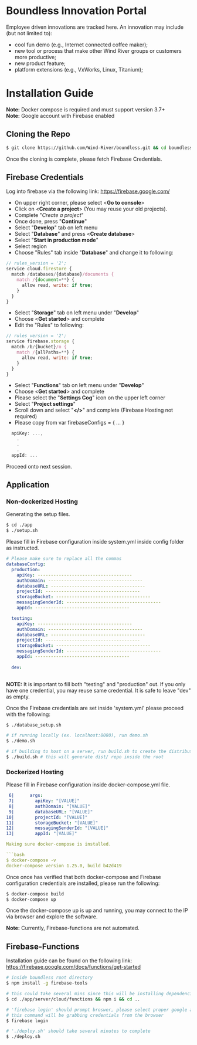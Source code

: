 # Boundless Innovation Portal
Employee driven innovations are tracked here. An innovation may include 
(but not limited to):
* cool fun demo (e.g., Internet connected coffee maker);
* new tool or process that make other Wind River groups or customers more 
productive;
* new product feature;
* platform extensions (e.g., VxWorks, Linux, Titanium);

# Installation Guide
**Note:** Docker compose is required and must support version 3.7+
<br />
**Note:** Google account with Firebase enabled

## Cloning the Repo
```bash
$ git clone https://github.com/Wind-River/boundless.git && cd boundless
```
Once the cloning is complete, please fetch Firebase Credentials.

## Firebase Credentials
Log into firebase via the following link: https://firebase.google.com/

* On upper right corner, please select <**Go to console**>
* Click on <**Create a project**> (You may reuse your old projects).
* Complete "_Create a project_"
* Once done, press "**Continue**"
* Select "**Develop**" tab on left menu
* Select "**Database**" and press <**Create database**>
* Select "**Start in production mode**"
* Select region
* Choose "Rules" tab inside "**Database**" and change it to following:
```js
// rules_version = '2';
service cloud.firestore {
  match /databases/{database}/documents {
    match /{document=**} {
      allow read, write: if true;
    }
  }
}
```
* Select "**Storage**" tab on left menu under "**Develop**"
* Choose <**Get started**> and complete
* Edit the "Rules" to following:
```js
// rules_version = '2';
service firebase.storage {
  match /b/{bucket}/o {
    match /{allPaths=**} {
      allow read, write: if true;
    }
  }
}
```
* Select "**Functions**" tab on left menu under "**Develop**"
* Choose <**Get started**> and complete
* Please select the "**Settings Cog**" icon on the upper left corner
* Select "**Project settings**"
* Scroll down and select "**</>**" and complete (Firebase Hosting not required)
* Please copy from var firebaseConfigs = { ... }
```js
  apiKey: ...,
    .
    .
    .
  appId: ...
```
Proceed onto next session.
<br />

## Application

### Non-dockerized Hosting
Generating the setup files.
```bash
$ cd ./app
$ ./setup.sh
```

Please fill in Firebase configuration inside system.yml inside config folder as 
instructed.

```yml
# Please make sure to replace all the commas
databaseConfig:
  production:
    apiKey: ------------------------------------
    authDomain: ------------------------------------
    databaseURL: ------------------------------------
    projectId: ------------------------------------
    storageBucket: ------------------------------------
    messagingSenderId: ------------------------------------
    appId: ------------------------------------

  testing:
    apiKey: ------------------------------------
    authDomain: ------------------------------------
    databaseURL: ------------------------------------
    projectId: ------------------------------------
    storageBucket: ------------------------------------
    messagingSenderId: ------------------------------------
    appId: ------------------------------------
    
  dev:
  
```
**NOTE:** It is important to fill both "testing" and "production" out. If you 
only have one credential, you may reuse same credential. It is safe to leave 
"dev" as empty.

Once the Firebase credentials are set inside 'system.yml' please proceed with 
the following:

```bash
$ ./database_setup.sh

# if running locally (ex. localhost:8080), run demo.sh
$ ./demo.sh

# if building to host on a server, run build.sh to create the distribution file
$ ./build.sh # this will generate dist/ repo inside the root
```

### Dockerized Hosting
Please fill in Firebase configuration inside docker-compose.yml file.
```yaml
 6|      args:
 7|        apiKey: "[VALUE]"
 8|        authDomain: "[VALUE]"
 9|        databaseURL: "[VALUE]"
10|        projectId: "[VALUE]"
11|        storageBucket: "[VALUE]"
12|        messagingSenderId: "[VALUE]"
13|        appId: "[VALUE]"

Making sure docker-compose is installed.

```bash
$ docker-compose -v
docker-compose version 1.25.0, build b42d419
```

Once once has verified that both docker-compose and Firebase configuration
credentials are installed, please run the following:

```bash
$ docker-compose build
$ docker-compose up
```

Once the docker-compose up is up and running, you may connect to the IP via
browser and explore the software.

**Note:** Currently, Firebase-functions are not automated.

## Firebase-Functions
Installation guide can be found on the following link:
https://firebase.google.com/docs/functions/get-started

```bash
# inside boundless root directory
$ npm install -g firebase-tools

# this could take several mins since this will be installing dependencies
$ cd ./app/server/cloud/functions && npm i && cd ..

# 'firebase login' should prompt broswer, please select proper google account since
# this command will be grabbing credentials from the browser
$ firebase login

# './deploy.sh' should take several minutes to complete
$ ./deploy.sh
```
